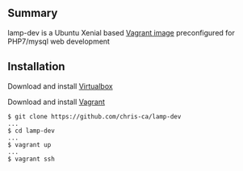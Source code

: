 ## Summary
lamp-dev is a Ubuntu Xenial based [Vagrant image](https://atlas.hashicorp.com/ubuntu/boxes/xenial64) preconfigured for PHP7/mysql web development

## Installation

Download and install [Virtualbox](https://www.virtualbox.org/wiki/Downloads)

Download and install [Vagrant](https://www.vagrantup.com/downloads.html)


```
$ git clone https://github.com/chris-ca/lamp-dev
...
$ cd lamp-dev
...
$ vagrant up
...
$ vagrant ssh
```
